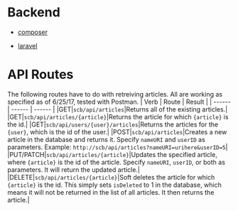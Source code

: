 Backend
===

- [composer](https://getcomposer.org/download/)

- [laravel](https://laravel.com/docs/5.4/installation)

# API Routes
The following routes have to do with retreiving articles. All are working as specified as of 6/25/17, tested with Postman.
| Verb | Route | Result |
| ------ | ------ | ------ |
|GET|`scb/api/articles`|Returns all of the existing articles.|
|GET|`scb/api/articles/{article}`|Returns the article for which `{article}` is the id.|
|GET|`scb/api/users/{user}/articles`|Returns the articles for the `{user}`, which is the id of the user.|
|POST|`scb/api/articles`|Creates a new article in the database and returns it. Specify `nameURI` and `userID` as parameters. Example: `http://scb/api/articles?nameURI=urihere&userID=5`|
|PUT/PATCH|`scb/api/articles/{article}`|Updates the specified article, where `{article}` is the id of the article. Specify `nameURI`, `userID`, or both as parameters. It will return the updated article.|
|DELETE|`scb/api/articles/{article}`|Soft deletes the article for which `{article}` is the id. This simply sets `isDeleted` to 1 in the database, which means it will not be returned in the list of all articles. It then returns the article.|